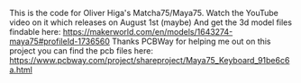 This is the code for Oliver Higa's Matcha75/Maya75.
Watch the YouTube video on it which releases on August 1st (maybe)
And get the 3d model files findable here: https://makerworld.com/en/models/1643274-maya75#profileId-1736560
Thanks PCBWay for helping me out on this project you can find the pcb files here: https://www.pcbway.com/project/shareproject/Maya75_Keyboard_91be6c6a.html
